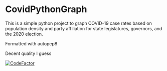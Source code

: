 # CovidPythonGraph
This is a simple python project to graph COVID-19 case rates based on population density and party affiliation for 
state legislatures, governors, and the 2020 election.

Formatted with autopep8

Decent quality I guess

[![CodeFactor](https://www.codefactor.io/repository/github/leeper50/covidpythongraph/badge)](https://www.codefactor.io/repository/github/leeper50/covidpythongraph)
